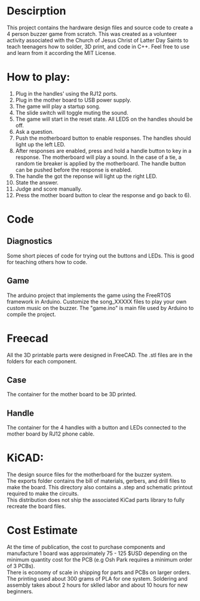 # Descirption

This project contains the hardware design files and source code to create a 4 person buzzer game from scratch.
This was created as a volunteer activity associated with the Church of Jesus Christ of Latter Day Saints to teach teenagers how to solder, 3D print, and code in C++.
Feel free to use and learn from it according the MIT License.

# How to play:

1) Plug in the handles' using the RJ12 ports.
2) Plug in the mother board to USB power supply.
3) The game will play a startup song.
4) The slide switch will toggle muting the sound.
5) The game will start in the reset state.  All LEDS on the handles should be off.
6) Ask a question.
7) Push the motherboard button to enable responses.  The handles should light up the left LED.
8) After responses are enabled, press and hold a handle button to key in a response.  The motherboard will play a sound.  In the case of a tie, a random tie breaker is applied by the motherboard.  The handle button can be pushed before the response is enabled.
9) The handle the got the reponse will light up the right LED.
10) State the answer.
11) Judge and score manually.
12) Press the mother board button to clear the response and go back to 6).

# Code 

## Diagnostics
Some short pieces of code for trying out the buttons and LEDs.  This is good for teaching others how to code.

## Game
The arduino project that implements the game using the FreeRTOS framework in Arduino.
Customize the song_XXXXX files to play your own custom music on the buzzer.
The "game.ino" is main file used by Arduino to compile the project.

# Freecad
All the 3D printable parts were designed in FreeCAD.  The .stl files are in the folders for each component.
## Case 
The container for the mother board to be 3D printed.
## Handle 
The container for the 4 handles with a button and LEDs connected to the mother board by RJ12 phone cable.

# KiCAD:
The design source files for the motherboard for the buzzer system.  
The exports folder contains the bill of materials, gerbers, and drill files to make the board. 
This directory also contains a .step and schematic printout required to make the circuits.  
This distribution does not ship the associated KiCad parts library to fully recreate the board files.

# Cost Estimate
At the time of publication, the cost to purchase components and manufacture 1 board was approximately 75 - 125 $USD depending on the minimum quantity cost for the PCB (e.g Osh Park requires a minimum order of 3 PCBs).  
There is economy of scale in shipping for parts and PCBs on larger orders.
The printing used about 300 grams of PLA for one system.
Soldering and assembly takes about 2 hours for sklled labor and about 10 hours for new beginners.

